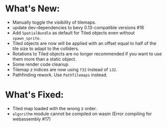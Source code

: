 # What's New:

- Manually toggle the visibility of tilemaps.
- update dev-dependencies to bevy 0.13-compatible versions #16 
- Add `SpatialBundle` as default for Tiled objects even without `spawn_sprite`.
- Tiled objects are now will be applied with an offset equal to half of the tile size to adapt to the colliders.
- Rotations to Tiled objects are no longer recommended if you want to use them more than a static object.
- Some render code cleanup.
- Tilemap z indices are now using `f32` instead of `i32`.
- Pathfinding rework. Use `PathTilemaps` instead.

# What's Fixed:

- Tiled map loaded with the wrong z order.
- `algorithm` module cannot be compiled on wasm (Error compiling for webassembly #17)
